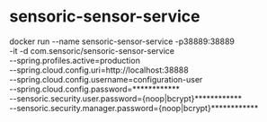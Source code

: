 # sensoric-sensor-service

docker run --name sensoric-sensor-service -p38889:38889 \
    -it -d com.sensoric/sensoric-sensor-service \
    --spring.profiles.active=production \
    --spring.cloud.config.uri=http://localhost:38888 \
    --spring.cloud.config.username=configuration-user \
    --spring.cloud.config.password=************ \
    --sensoric.security.user.password={noop|bcrypt}************ \
    --sensoric.security.manager.password={noop|bcrypt}************
